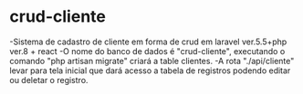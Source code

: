 # crud-cliente
-Sistema de cadastro de cliente em forma de crud em laravel ver.5.5+php ver.8 + react
-O nome do banco de dados é "crud-cliente", executando o comando "php artisan migrate" criará a table clientes.
-A rota "./api/cliente" levar para tela inicial que dará acesso a tabela de registros podendo editar ou deletar o registro.
